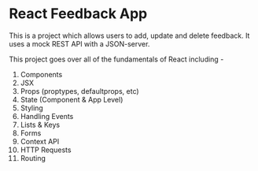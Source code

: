# React Feedback App

This is a project which allows users to add, update and delete feedback. It uses a mock REST API with a JSON-server.

This project goes over all of the fundamentals of React including -

1. Components
2. JSX
3. Props (proptypes, defaultprops, etc)
4. State (Component & App Level)
5. Styling
6. Handling Events
7. Lists & Keys
8. Forms
9. Context API
10. HTTP Requests
11. Routing
